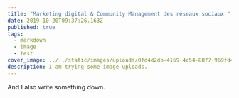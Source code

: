 ```yaml
---
title: "Marketing digital & Community Management des réseaux sociaux "
date: 2019-10-20T09:37:26.163Z
published: true
tags:
  - markdown
  - image
  - test
cover_image: ../../static/images/uploads/0fd4d2db-4169-4c54-8877-969fd49e36f0.webp
description: I am trying some image uploads.
---
```

And I also write something down.
